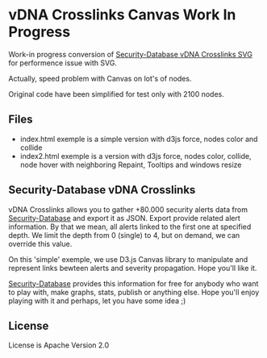 vDNA Crosslinks Canvas Work In Progress
=======================================

Work-in progress conversion of [Security-Database vDNA Crosslinks SVG](https://github.com/security-database/vdna-crosslinks) for performence issue with SVG.

Actually, speed problem with Canvas on lot's of nodes.

Original code have been simplified for test only with 2100 nodes.


Files
-----

- index.html exemple is a simple version with d3js force, nodes color and collide
- index2.html exemple is a version with d3js force, nodes color, collide, node hover with neighboring Repaint, Tooltips and windows resize


Security-Database vDNA Crosslinks
---------------------------------

vDNA Crosslinks allows you to gather +80.000 security alerts data from [Security-Database](https://www.security-database.com) and export it as JSON. Export provide related alert information. By that we mean, all alerts linked to the first one at specified depth. We limit the depth from 0 (single) to 4, but on demand, we can override this value.

On this 'simple' exemple, we use D3.js Canvas library to manipulate and represent links bewteen alerts and severity propagation. Hope you'll like it.

[Security-Database](https://www.security-database.com) provides this information for free for anybody who want to play with, make graphs, stats, publish or anything else. Hope you'll enjoy playing with it and perhaps, let you have some idea ;)


License
-------

License is Apache Version 2.0